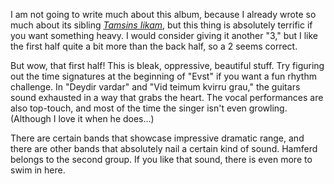 I am not going to write much about this album, because I already wrote so much about its sibling [*Tamsins
Iikam*](https://paulcarroll.site/music/music/96), but this thing is absolutely terrific if you want something
heavy. I would consider giving it another "3," but I like the first half quite a bit more than the back half, so a
2 seems correct.

But wow, that first half! This is bleak, oppressive, beautiful stuff. Try figuring out the time signatures at
the beginning of "Evst" if you want a fun rhythm challenge. In "Deydir vardar" and "Vid teimum kvirru grau," the guitars
sound exhausted in a way that grabs the heart. The vocal performances are also top-touch, and most of the time the
singer isn't even growling. (Although I love it when he does...)

There are certain bands that showcase impressive dramatic range, and there are other bands that absolutely nail a
certain kind of sound. Hamferd belongs to the second group. If you like that sound, there is even more to swim in here.